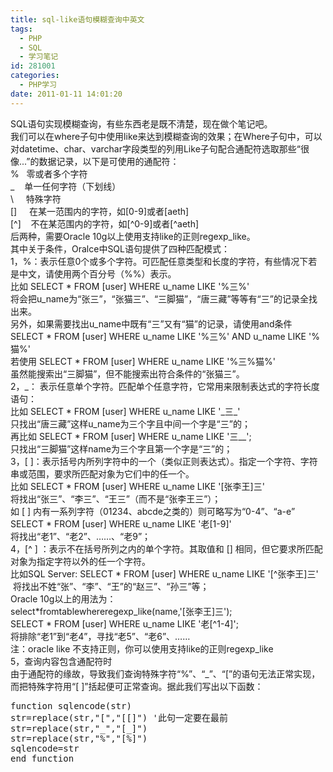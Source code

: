 ```yaml
---
title: sql-like语句模糊查询中英文
tags:
  - PHP
  - SQL
  - 学习笔记
id: 281001
categories:
  - PHP学习
date: 2011-01-11 14:01:20
---
```


<div>SQL语句实现模糊查询，有些东西老是既不清楚，现在做个笔记吧。</div>
<div>我们可以在where子句中使用like来达到模糊查询的效果；在Where子句中，可以对datetime、char、varchar字段类型的列用Like子句配合通配符选取那些“很像...”的数据记录，以下是可使用的通配符：</div>
<div>% &nbsp; 零或者多个字符</div>
<div>_ &nbsp; &nbsp;单一任何字符（下划线）</div>
<div>\ &nbsp; &nbsp; 特殊字符</div>
<div>[] &nbsp; &nbsp; 在某一范围内的字符，如[0-9]或者[aeth] &nbsp;</div>
<div>[^] &nbsp; &nbsp;不在某范围内的字符，如[^0-9]或者[^aeth]</div>
<div>后两种，需要Oracle 10g以上使用支持like的正则regexp_like。</div>
<div>其中关于条件，Oralce中SQL语句提供了四种匹配模式：</div>
<div>

</div>
<div>1，%：表示任意0个或多个字符。可匹配任意类型和长度的字符，有些情况下若是中文，请使用两个百分号（%%）表示。</div>
<div>比如 SELECT * FROM [user] WHERE u_name LIKE '%三%'</div>
<div>将会把u_name为“张三”，“张猫三”、“三脚猫”，“唐三藏”等等有“三”的记录全找出来。</div>
<div>另外，如果需要找出u_name中既有“三”又有“猫”的记录，请使用and条件</div>
<div>SELECT * FROM [user] WHERE u_name LIKE '%三%' AND u_name LIKE '%猫%'</div>
<div>

</div>
<div>若使用 SELECT * FROM [user] WHERE u_name LIKE '%三%猫%'</div>
<div>虽然能搜索出“三脚猫”，但不能搜索出符合条件的“张猫三”。</div>
<div>

</div>
<div>2，_： 表示任意单个字符。匹配单个任意字符，它常用来限制表达式的字符长度语句：</div>
<div>比如 SELECT * FROM [user] WHERE u_name LIKE '_三_'</div>
<div>只找出“唐三藏”这样u_name为三个字且中间一个字是“三”的；</div>
<div>再比如 SELECT * FROM [user] WHERE u_name LIKE '三__';</div>
<div>只找出“三脚猫”这样name为三个字且第一个字是“三”的；</div>
<div>

</div>
<div>

</div>
<div>3，[ ]：表示括号内所列字符中的一个（类似正则表达式）。指定一个字符、字符串或范围，要求所匹配对象为它们中的任一个。</div>
<div>比如 SELECT * FROM [user] WHERE u_name LIKE '[张李王]三'</div>
<div>将找出“张三”、“李三”、“王三”（而不是“张李王三”）；</div>
<div>如 [ ] 内有一系列字符（01234、abcde之类的）则可略写为“0-4”、“a-e”</div>
<div>SELECT * FROM [user] WHERE u_name LIKE '老[1-9]'</div>
<div>将找出“老1”、“老2”、……、“老9”；</div>
<div>

</div>
<div>4，[^ ] ：表示不在括号所列之内的单个字符。其取值和 [] 相同，但它要求所匹配对象为指定字符以外的任一个字符。</div>
<div>比如SQL Server: SELECT * FROM [user] WHERE u_name LIKE '[^张李王]三' &nbsp; &nbsp;将找出不姓“张”、“李”、“王”的“赵三”、“孙三”等；</div>
<div>Oracle 10g以上的用法为：</div>
<div>select*fromtablewhereregexp_like(name,'[张李王]三');</div>
<div>SELECT * FROM [user] WHERE u_name LIKE '老[^1-4]';</div>
<div>将排除“老1”到“老4”，寻找“老5”、“老6”、……</div>
<div>注：oracle like 不支持正则，你可以使用支持like的正则regexp_like</div>
<div>

</div>
<div>5，查询内容包含通配符时</div>
<div>由于通配符的缘故，导致我们查询特殊字符“%”、“_”、“[”的语句无法正常实现，而把特殊字符用“[ ]”括起便可正常查询。据此我们写出以下函数：</div>
<div>

</div>
<pre class="brush: php">
function sqlencode(str)
str=replace(str,"[","[[]") '此句一定要在最前
str=replace(str,"_","[_]")
str=replace(str,"%","[%]")
sqlencode=str
end function
</pre>